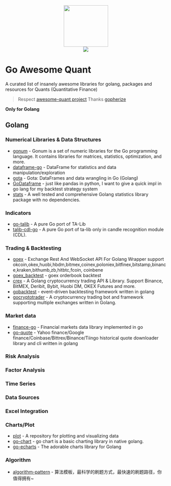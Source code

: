 <div align=center><img src="https://raw.githubusercontent.com/goex-top/go-awesome-quant/master/gopher.png" height="130" width="139"/></div>
<div align=center><img src="https://awesome.re/badge.svg" /></div>

# Go Awesome Quant

A curated list of insanely awesome libraries for golang, packages and resources for Quants (Quantitative Finance)
> Respect [awesome-quant project](https://github.com/wilsonfreitas/awesome-quant)
> Thanks [gopherize](https://gopherize.me/)

**Only for Golang**

## Golang

### Numerical Libraries & Data Structures
- [gonum](https://www.gonum.org/) - Gonum is a set of numeric libraries for the Go programming language. It contains libraries for matrices, statistics, optimization, and more.
- [dataframe-go](https://github.com/rocketlaunchr/dataframe-go) - DataFrame for statistics and data manipulation/exploration
- [gota](https://github.com/go-gota/gota) - Gota: DataFrames and data wrangling in Go (Golang)
- [GoDataframe](https://github.com/qingtiandalaoye/GoDataframe) - just like pandas in python, I want to give a quick impl in go lang for my backtest strategy system
- [stats](https://github.com/montanaflynn/stats) - A well tested and comprehensive Golang statistics library package with no dependencies.

### Indicators
- [go-talib](https://github.com/markcheno/go-talib) - A pure Go port of TA-Lib
- [talib-cdl-go](https://github.com/iwat/talib-cdl-go) - A pure Go port of ta-lib only in candle recognition module (CDL).

### Trading & Backtesting
- [goex](https://github.com/nntaoli-project/goex) - Exchange Rest And WebSocket API For Golang Wrapper support okcoin,okex,huobi,hbdm,bitmex,coinex,poloniex,bitfinex,bitstamp,binance,kraken,bithumb,zb,hitbtc,fcoin, coinbene
- [goex_backtest](https://github.com/nntaoli-project/goex_backtest) - goex orderbook backtest
- [crex](https://github.com/coinrust/crex) - A Golang cryptocurrency trading API & Library. Support Binance, BitMEX, Deribit, Bybit, Huobi DM, OKEX Futures and more.
- [gobacktest](https://github.com/dirkolbrich/gobacktest) - event-driven backtesting framework written in golang
- [gocryptotrader](https://github.com/thrasher-corp/gocryptotrader) - A cryptocurrency trading bot and framework supporting multiple exchanges written in Golang.

### Market data
- [finance-go](https://github.com/piquette/finance-go) - Financial markets data library implemented in go
- [go-quote](https://github.com/markcheno/go-quote) - Yahoo finance/Google finance/Coinbase/Bittrex/Binance/Tiingo historical quote downloader library and cli written in golang

### Risk Analysis

### Factor Analysis

### Time Series

### Data Sources

### Excel Integration

### Charts/Plot
- [plot](https://github.com/gonum/plot) - A repository for plotting and visualizing data
- [go-chart](https://github.com/wcharczuk/go-chart) - go chart is a basic charting library in native golang.
- [go-echarts](https://github.com/go-echarts/go-echarts) - The adorable charts library for Golang

### Algorithm
- [algorithm-pattern](https://github.com/greyireland/algorithm-pattern) - 算法模板，最科学的刷题方式，最快速的刷题路径，你值得拥有~



